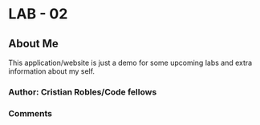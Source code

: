 # LAB - 02  

## About Me

This application/website is just a demo for some upcoming labs and extra information about my self.

### **Author: Cristian Robles/Code fellows**

### Comments 